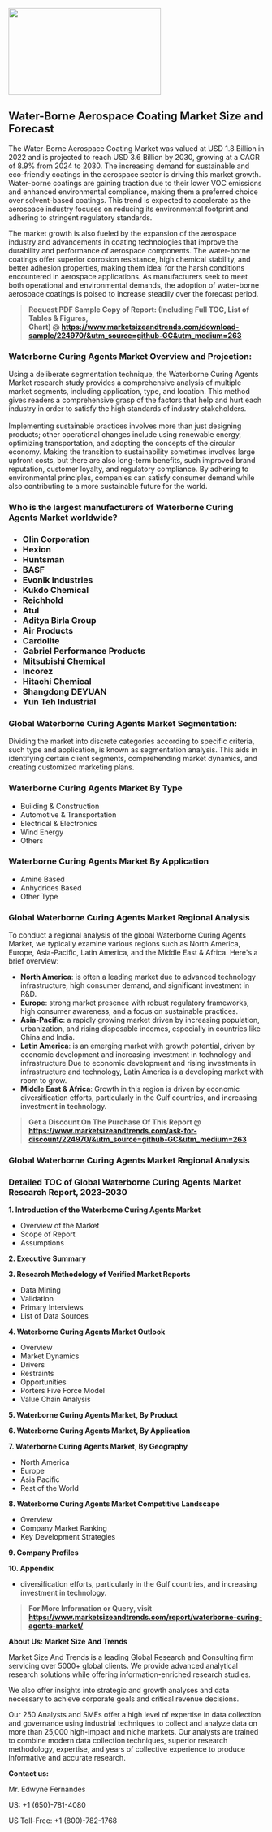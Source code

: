 <p><img class="alignnone size-medium wp-image-20088" src="https://ffe5etoiles.com/wp-content/uploads/2024/12/MST1-300x171.png" alt="" width="300" height="171" /></p><h2>Water-Borne Aerospace Coating Market Size and Forecast</h2><p>The Water-Borne Aerospace Coating Market was valued at USD 1.8 Billion in 2022 and is projected to reach USD 3.6 Billion by 2030, growing at a CAGR of 8.9% from 2024 to 2030. The increasing demand for sustainable and eco-friendly coatings in the aerospace sector is driving this market growth. Water-borne coatings are gaining traction due to their lower VOC emissions and enhanced environmental compliance, making them a preferred choice over solvent-based coatings. This trend is expected to accelerate as the aerospace industry focuses on reducing its environmental footprint and adhering to stringent regulatory standards.</p><p>The market growth is also fueled by the expansion of the aerospace industry and advancements in coating technologies that improve the durability and performance of aerospace components. The water-borne coatings offer superior corrosion resistance, high chemical stability, and better adhesion properties, making them ideal for the harsh conditions encountered in aerospace applications. As manufacturers seek to meet both operational and environmental demands, the adoption of water-borne aerospace coatings is poised to increase steadily over the forecast period.</p></p><blockquote id="" class=""><strong>Request PDF Sample Copy of Report: (Including Full TOC, List of Tables &amp; Figures, Chart)&nbsp;@&nbsp;<strong><a href="https://www.marketsizeandtrends.com/download-sample/224970/&utm_source=github-GC&utm_medium=263" target="_blank">https://www.marketsizeandtrends.com/download-sample/224970/&utm_source=github-GC&utm_medium=263</a></strong></strong></blockquote><h3 id="" class="">Waterborne Curing Agents Market&nbsp;Overview and Projection:</h3><p id="" class="">Using a deliberate segmentation technique, the Waterborne Curing Agents Market research study provides a comprehensive analysis of multiple market segments, including application, type, and location. This method gives readers a comprehensive grasp of the factors that help and hurt each industry in order to satisfy the high standards of industry stakeholders. <br /> <br />Implementing sustainable practices involves more than just designing products; other operational changes include using renewable energy, optimizing transportation, and adopting the concepts of the circular economy. Making the transition to sustainability sometimes involves large upfront costs, but there are also long-term benefits, such improved brand reputation, customer loyalty, and regulatory compliance. By adhering to environmental principles, companies can satisfy consumer demand while also contributing to a more sustainable future for the world.</p><h3 id="" class="">Who is the largest manufacturers of&nbsp;Waterborne Curing Agents Market worldwide?</h3><h3 class=""><p><ul><li>Olin Corporation </li><li> Hexion </li><li> Huntsman </li><li> BASF </li><li> Evonik Industries </li><li> Kukdo Chemical </li><li> Reichhold </li><li> Atul </li><li> Aditya Birla Group </li><li> Air Products </li><li> Cardolite </li><li> Gabriel Performance Products </li><li> Mitsubishi Chemical </li><li> Incorez </li><li> Hitachi Chemical </li><li> Shangdong DEYUAN </li><li> Yun Teh Industrial</li></ul></p></h3><h3 id="" class="">Global&nbsp;Waterborne Curing Agents Market Segmentation:</h3><p id="" class="">Dividing the market into discrete categories according to specific criteria, such type and application, is known as segmentation analysis. This aids in identifying certain client segments, comprehending market dynamics, and creating customized marketing plans.</p><h3 id="" class="">Waterborne Curing Agents Market&nbsp;By Type</h3><p><p><ul><li>Building & Construction</li><li> Automotive & Transportation</li><li> Electrical & Electronics</li><li> Wind Energy</li><li> Others</p></li></ul></p></p><h3 id="" class="">Waterborne Curing Agents Market&nbsp;By Application</h3><p class=""><p><ul><li>Amine Based</li><li> Anhydrides Based</li><li> Other Type</li></ul></p></p><h3 id="" class="">Global Waterborne Curing Agents Market Regional Analysis</h3><p id="" class="">To conduct a regional analysis of the global Waterborne Curing Agents Market, we typically examine various regions such as North America, Europe, Asia-Pacific, Latin America, and the Middle East &amp; Africa. Here's a brief overview:</p><ul><li><strong>North America</strong>: is often a leading market due to advanced technology infrastructure, high consumer demand, and significant investment in R&amp;D.</li><li><strong>Europe</strong>: strong market presence with robust regulatory frameworks, high consumer awareness, and a focus on sustainable practices.</li><li><strong>Asia-Pacific</strong>: a rapidly growing market driven by increasing population, urbanization, and rising disposable incomes, especially in countries like China and India.</li><li><strong>Latin America</strong>: is an emerging market with growth potential, driven by economic development and increasing investment in technology and infrastructure.Due to economic development and rising investments in infrastructure and technology, Latin America is a developing market with room to grow.</li><li><strong>Middle East &amp; Africa</strong>: Growth in this region is driven by economic diversification efforts, particularly in the Gulf countries, and increasing investment in technology.</li></ul><blockquote id="" class=""><strong>Get a Discount On The Purchase Of This Report @ <strong><a href="https://www.marketsizeandtrends.com/ask-for-discount/224970/&utm_source=github-GC&utm_medium=263" target="_blank">https://www.marketsizeandtrends.com/ask-for-discount/224970/&utm_source=github-GC&utm_medium=263</a></strong></strong></blockquote><h3 id="" class="">Global Waterborne Curing Agents Market Regional Analysis</h3><h3 id="" class="">Detailed TOC of Global Waterborne Curing Agents Market Research Report, 2023-2030</h3><p id="" class=""><strong>1. Introduction of the Waterborne Curing Agents Market</strong></p><ul><li>Overview of the Market</li><li>Scope of Report</li><li>Assumptions</li></ul><p id="" class=""><strong>2. Executive Summary</strong></p><p id="" class=""><strong>3. Research Methodology of Verified Market Reports</strong></p><ul><li>Data Mining</li><li>Validation</li><li>Primary Interviews</li><li>List of Data Sources</li></ul><p id="" class=""><strong>4. Waterborne Curing Agents Market Outlook</strong></p><ul><li>Overview</li><li>Market Dynamics</li><li>Drivers</li><li>Restraints</li><li>Opportunities</li><li>Porters Five Force Model</li><li>Value Chain Analysis</li></ul><p id="" class=""><strong>5. Waterborne Curing Agents Market, By Product</strong></p><p id="" class=""><strong>6. Waterborne Curing Agents Market, By Application</strong></p><p id="" class=""><strong>7. Waterborne Curing Agents Market, By Geography</strong></p><ul><li>North America</li><li>Europe</li><li>Asia Pacific</li><li>Rest of the World</li></ul><p id="" class=""><strong>8. Waterborne Curing Agents Market Competitive Landscape</strong></p><ul><li>Overview</li><li>Company Market Ranking</li><li>Key Development Strategies</li></ul><p id="" class=""><strong>9. Company Profiles</strong></p><p id="" class=""><strong>10. Appendix</strong></p><ul><li>diversification efforts, particularly in the Gulf countries, and increasing investment in technology.</li></ul><blockquote id="" class=""><strong>For More Information or Query, visit <strong><strong><a href="https://www.marketsizeandtrends.com/report/waterborne-curing-agents-market/" target="_blank">https://www.marketsizeandtrends.com/report/waterborne-curing-agents-market/</a></strong></strong></strong></blockquote><p id="" class=""><strong>About Us: Market Size And Trends</strong></p><p id="" class="">Market Size And Trends is a leading Global Research and Consulting firm servicing over 5000+ global clients. We provide advanced analytical research solutions while offering information-enriched research studies.</p><p id="" class="">We also offer insights into strategic and growth analyses and data necessary to achieve corporate goals and critical revenue decisions.</p><p id="" class="">Our 250 Analysts and SMEs offer a high level of expertise in data collection and governance using industrial techniques to collect and analyze data on more than 25,000 high-impact and niche markets. Our analysts are trained to combine modern data collection techniques, superior research methodology, expertise, and years of collective experience to produce informative and accurate research.</p><p id="" class=""><strong>Contact us:</strong></p><p id="" class="">Mr. Edwyne Fernandes</p><p id="" class="">US: +1 (650)-781-4080</p><p id="" class="">US Toll-Free: +1 (800)-782-1768</p>
